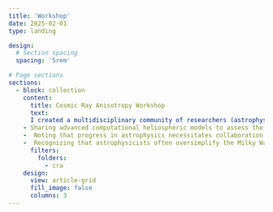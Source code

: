 ```yaml
---
title: 'Workshop'
date: 2025-02-01
type: landing

design:
  # Section spacing
  spacing: '5rem'

# Page sections
sections:
  - block: collection
    content:
      title: Cosmic Ray Anisotropy Workshop
      text: 
      I created a multidisciplinary community of researchers (astrophysics, heliophysics, plasma physics, astronomy, including the interstellar medium) to exchange ideas and models on cosmic ray anisotropy and particle propagation as well as heliospheric and interstellar medium properties. We meet biennially at the Cosmic Ray Anisotropy Workshop to discuss and summarize our research. Our discussions have inspired new ideas, collaborations, and research questions. Action items included:
    - Sharing advanced computational heliospheric models to assess the heliosphere’s impact on cosmic-ray particles traveling to Earth.
    -  Noting that progress in astrophysics necessitates collaboration between cosmic-ray experiment teams to improve detection instruments and results.
    -  Recognizing that astrophysicists often oversimplify the Milky Way model when studying cosmic-ray diffusion, neglecting its inhomogeneity, which more recent models now aim to address.
      filters:
        folders:
          - cra
    design:
      view: article-grid
      fill_image: false
      columns: 3
---
```

